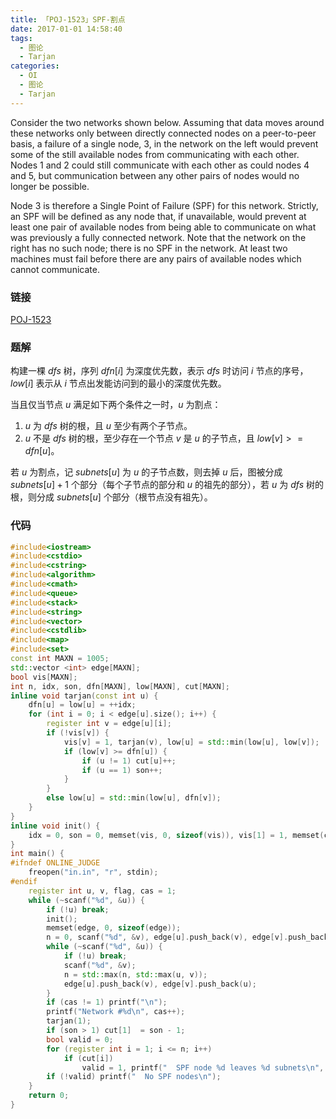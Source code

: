 ```yaml
---
title: 「POJ-1523」SPF-割点
date: 2017-01-01 14:58:40
tags:
  - 图论
  - Tarjan
categories:
  - OI
  - 图论
  - Tarjan
---
```

Consider the two networks shown below. Assuming that data moves around these networks only between directly connected nodes on a peer-to-peer basis, a failure of a single node, $3$, in the network on the left would prevent some of the still available nodes from communicating with each other. Nodes $1$ and $2$ could still communicate with each other as could nodes $4$ and $5$, but communication between any other pairs of nodes would no longer be possible.
<!-- more -->
Node $3$ is therefore a Single Point of Failure (SPF) for this network. Strictly, an SPF will be defined as any node that, if unavailable, would prevent at least one pair of available nodes from being able to communicate on what was previously a fully connected network. Note that the network on the right has no such node; there is no SPF in the network. At least two machines must fail before there are any pairs of available nodes which cannot communicate.
### 链接
[POJ-1523](http://poj.org/problem?id=1523)
### 题解
构建一棵 $dfs$ 树，序列 $dfn[i]$ 为深度优先数，表示 $dfs$ 时访问 $i$ 节点的序号，$low[i]$ 表示从 $i$ 节点出发能访问到的最小的深度优先数。

当且仅当节点 $u$ 满足如下两个条件之一时，$u$ 为割点：

1. $u$ 为 $dfs$ 树的根，且 $u$ 至少有两个子节点。
2. $u$ 不是 $dfs$ 树的根，至少存在一个节点 $v$ 是 $u$ 的子节点，且 $low[v] >= dfn[u]$。

若 $u$ 为割点，记 $subnets[u]$ 为 $u$ 的子节点数，则去掉 $u$ 后，图被分成 $subnets[u] + 1$ 个部分（每个子节点的部分和 $u$ 的祖先的部分），若 $u$ 为 $dfs$ 树的根，则分成 $subnets[u]$ 个部分（根节点没有祖先）。
### 代码
``` cpp
#include<iostream>
#include<cstdio>
#include<cstring>
#include<algorithm>
#include<cmath>
#include<queue>
#include<stack>
#include<string>
#include<vector>
#include<cstdlib>
#include<map>
#include<set>
const int MAXN = 1005;
std::vector <int> edge[MAXN];
bool vis[MAXN];
int n, idx, son, dfn[MAXN], low[MAXN], cut[MAXN];
inline void tarjan(const int u) {
    dfn[u] = low[u] = ++idx;
    for (int i = 0; i < edge[u].size(); i++) {
        register int v = edge[u][i];
        if (!vis[v]) {
            vis[v] = 1, tarjan(v), low[u] = std::min(low[u], low[v]);
            if (low[v] >= dfn[u]) {
                if (u != 1) cut[u]++;
                if (u == 1) son++;
            }
        }
        else low[u] = std::min(low[u], dfn[v]);
    }
}
inline void init() {
    idx = 0, son = 0, memset(vis, 0, sizeof(vis)), vis[1] = 1, memset(cut, 0, sizeof(cut));
}
int main() {
#ifndef ONLINE_JUDGE
    freopen("in.in", "r", stdin);
#endif
    register int u, v, flag, cas = 1;
    while (~scanf("%d", &u)) {
        if (!u) break;
        init();
        memset(edge, 0, sizeof(edge));
        n = 0, scanf("%d", &v), edge[u].push_back(v), edge[v].push_back(u), n = std::max(u, v);
        while (~scanf("%d", &u)) {
            if (!u) break;
            scanf("%d", &v);
            n = std::max(n, std::max(u, v));
            edge[u].push_back(v), edge[v].push_back(u);
        }
        if (cas != 1) printf("\n");
        printf("Network #%d\n", cas++);
        tarjan(1);
        if (son > 1) cut[1]  = son - 1;
        bool valid = 0;
        for (register int i = 1; i <= n; i++)
            if (cut[i])
                valid = 1, printf("  SPF node %d leaves %d subnets\n", i, cut[i] + 1);
        if (!valid) printf("  No SPF nodes\n");
    }
    return 0;
}
```

